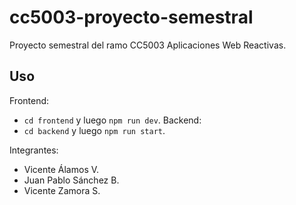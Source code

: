 # cc5003-proyecto-semestral
Proyecto semestral del ramo CC5003 Aplicaciones Web Reactivas.

## Uso
Frontend:
- `cd frontend` y luego `npm run dev`.
Backend:
- `cd backend` y luego `npm run start`.

Integrantes:
- Vicente Álamos V.
- Juan Pablo Sánchez B.
- Vicente Zamora S.
